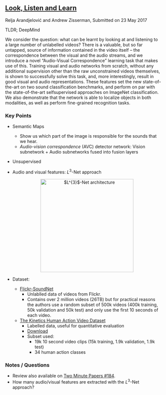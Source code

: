 ## [Look, Listen and Learn](https://arxiv.org/abs/1705.08168)
Relja Arandjelović and Andrew Zisserman, Submitted on 23 May 2017

TLDR; DeepMind

We consider the question: what can be learnt by looking
at and listening to a large number of unlabelled videos?
There is a valuable, but so far untapped, source of information
contained in the video itself – the correspondence
between the visual and the audio streams, and we introduce
a novel “Audio-Visual Correspondence” learning task
that makes use of this. Training visual and audio networks
from scratch, without any additional supervision other than
the raw unconstrained videos themselves, is shown to successfully
solve this task, and, more interestingly, result in
good visual and audio representations. These features set
the new state-of-the-art on two sound classification benchmarks,
and perform on par with the state-of-the-art selfsupervised
approaches on ImageNet classification. We also
demonstrate that the network is able to localize objects in
both modalities, as well as perform fine-grained recognition
tasks.

### Key Points
* Semantic Maps
  * Show us which part of the image is responsible for the sounds that we hear.
  * *Audio-vision correspondence* (AVC) detector network: Vision subnetwork + Audio subnetworks fused into fusion layers
* Unsupervised
* Audio and visual features: $L^{3}$-Net approach
  <p align="center">
  <img src="https://github.com/gcunhase/PaperNotes/blob/master/notes/imgs/looklistenlearn_l3net.png" width="300" alt="$L^{3}$-Net architecture">
  </p>

* Dataset:
  * [Flickr-SoundNet](https://arxiv.org/abs/1610.09001)
    * Unlablled data of videos from Flickr.
    * Contains over 2 million videos (26TB) but for practical reasons the authors use a random subset of 500k videos (400k training, 50k validation and 50k test) and only use the first 10 seconds of each video.
  * [The Kinetics Human Action Video Dataset](https://arxiv.org/abs/1705.06950)
    * Labelled data, useful for quantitative evaluation
    * [Download](https://deepmind.com/research/open-source/open-source-datasets/kinetics/)
    * Subset used:
      * 19k 10 second video clips (15k training, 1.9k validation, 1.9k test)
      * 34 human action classes

### Notes / Questions
* Review also available on [Two Minute Papers #184](https://www.youtube.com/watch?v=mL3CzZcBJZU).
* How many audio/visual features are extracted with the $L^{3}$-Net approach?

